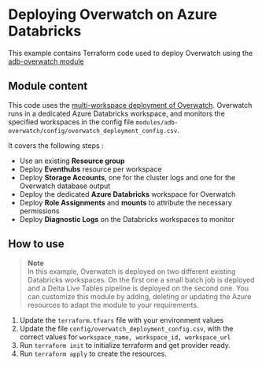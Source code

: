 # Deploying Overwatch on Azure Databricks

This example contains Terraform code used to deploy Overwatch using the [adb-overwatch module](../../modules/adb-overwatch)


## Module content

This code uses the [multi-workspace deployment of Overwatch](https://databrickslabs.github.io/overwatch/deployoverwatch/cloudinfra/azure/#reference-architecturehttps://databrickslabs.github.io/overwatch/deployoverwatch/cloudinfra/azure/#reference-architecture). Overwatch runs in a dedicated Azure Databricks workspace, and monitors the specified workspaces in the config file `modules/adb-overwatch/config/overwatch_deployment_config.csv`.


It covers the following steps :
* Use an existing **Resource group**
* Deploy **Eventhubs** resource per workspace
* Deploy **Storage Accounts**, one for the cluster logs and one for the Overwatch database output
* Deploy the dedicated **Azure Databricks** workspace for Overwatch
* Deploy **Role Assignments** and **mounts** to attribute the necessary permissions
* Deploy **Diagnostic Logs** on the Databricks workspaces to monitor

## How to use

> **Note**  
> In this example, Overwatch is deployed on two different existing Databricks workspaces. On the first one a small batch job is deployed and a Delta Live Tables pipeline is deployed on the second one.
> You can customize this module by adding, deleting or updating the Azure resources to adapt the module to your requirements.

1. Update the `terraform.tfvars` file with your environment values
2. Update the file `config/overwatch_deployment_config.csv`, with the correct values for `workspace_name, workspace_id, workspace_url`
4. Run `terraform init` to initialize terraform and get provider ready.
5. Run `terraform apply` to create the resources.
